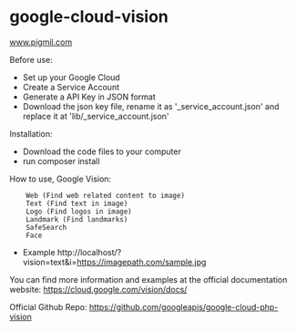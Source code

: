 # google-cloud-vision
www.pigmil.com

Before use:
- Set up your Google Cloud
- Create a Service Account
- Generate a API Key in JSON format
- Download the json key file, rename it as '_service_account.json' and replace it at 'lib/_service_account.json'

Installation:
- Download the code files to your computer
- run composer install

How to use,
Google Vision:

        Web (Find web related content to image)
        Text (Find text in image)
        Logo (Find logos in image)
        Landmark (Find landmarks)
        SafeSearch
        Face

- Example http://localhost/?vision=text&i=https://imagepath.com/sample.jpg

You can find more information and examples at the official documentation website:
https://cloud.google.com/vision/docs/

Official Github Repo:
https://github.com/googleapis/google-cloud-php-vision
